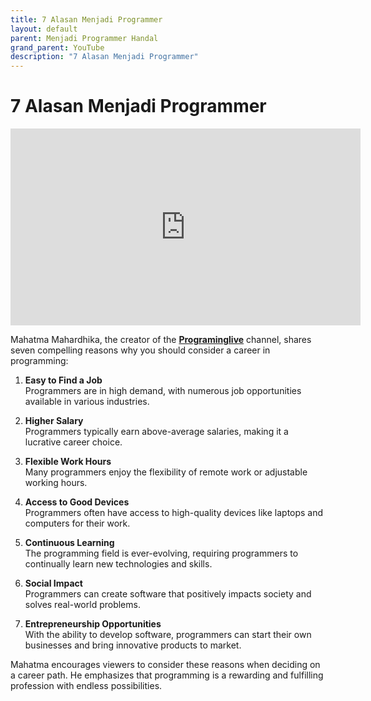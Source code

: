 ```yaml
---
title: 7 Alasan Menjadi Programmer
layout: default
parent: Menjadi Programmer Handal
grand_parent: YouTube
description: "7 Alasan Menjadi Programmer"
---
```


# 7 Alasan Menjadi Programmer

<iframe width="560" height="315" src="https://www.youtube.com/embed/0Swsgo3uMiU?si=9Q-lma8yPhUVegt5" title="YouTube video player" frameborder="0" allow="accelerometer; autoplay; clipboard-write; encrypted-media; gyroscope; picture-in-picture; web-share" referrerpolicy="strict-origin-when-cross-origin" allowfullscreen></iframe>

Mahatma Mahardhika, the creator of the **[Programinglive](https://programinglive.com)** channel, shares seven compelling reasons why you should consider a career in programming:

1. **Easy to Find a Job**  
   Programmers are in high demand, with numerous job opportunities available in various industries.

2. **Higher Salary**  
   Programmers typically earn above-average salaries, making it a lucrative career choice.

3. **Flexible Work Hours**  
   Many programmers enjoy the flexibility of remote work or adjustable working hours.

4. **Access to Good Devices**  
   Programmers often have access to high-quality devices like laptops and computers for their work.

5. **Continuous Learning**  
   The programming field is ever-evolving, requiring programmers to continually learn new technologies and skills.

6. **Social Impact**  
   Programmers can create software that positively impacts society and solves real-world problems.

7. **Entrepreneurship Opportunities**  
   With the ability to develop software, programmers can start their own businesses and bring innovative products to market.

Mahatma encourages viewers to consider these reasons when deciding on a career path. He emphasizes that programming is a rewarding and fulfilling profession with endless possibilities.
